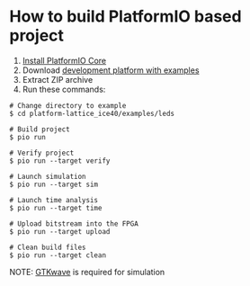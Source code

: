 How to build PlatformIO based project
=====================================

1. [Install PlatformIO Core](http://docs.platformio.org/page/core.html)
2. Download [development platform with examples](https://github.com/platformio/platform-lattice_ice40/archive/develop.zip)
3. Extract ZIP archive
4. Run these commands:

```shell
# Change directory to example
$ cd platform-lattice_ice40/examples/leds

# Build project
$ pio run

# Verify project
$ pio run --target verify

# Launch simulation
$ pio run --target sim

# Launch time analysis
$ pio run --target time

# Upload bitstream into the FPGA
$ pio run --target upload

# Clean build files
$ pio run --target clean
```

NOTE: [GTKwave](http://gtkwave.sourceforge.net) is required for simulation
